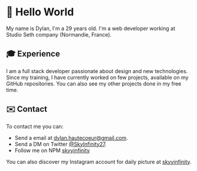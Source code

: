# 👋 Hello World

My name is Dylan, I'm a 29 years old.
I'm a web developer working at Studio Seth company (Normandie, France).

## 🎓 Experience

I am a full stack developer passionate about design and new technologies.
Since my training, I have currently worked on few projects, available on my GitHub repositories.
You can also see my other projects done in my free time.

## ✉️ Contact

To contact me you can: 
- Send a email at [dylan.hautecoeur@gmail.com](mailto:dylan.hautecoeur@gmail.com).
- Send a DM on Twitter [@SkyInfinity27](https://twitter.com/SkyInfinity27).
- Follow me on NPM
[skyyinfinity](https://www.npmjs.com/~skyyinfinity)

You can also discover my Instagram account for daily picture at [skyyinfinity](https://www.instagram.com/skyyinfinity/).
